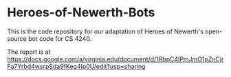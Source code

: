 Heroes-of-Newerth-Bots
======================

This is the code repository for our adaptation of Heroes of Newerth's open-source bot code for CS 4240.

The report is at https://docs.google.com/a/virginia.edu/document/d/1RbpC4lPmJmO1pZnCjrFa7Yrbd4wsrpSda9fKeg4Ip0U/edit?usp=sharing
